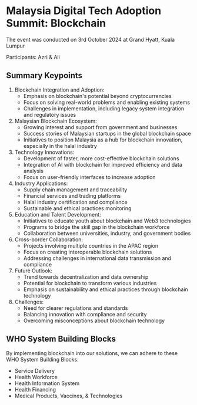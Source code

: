 # Malaysia Digital Tech Adoption Summit: Blockchain
The event was conducted on 3rd October 2024 at Grand Hyatt, Kuala Lumpur

Participants: Azri & Ali

## Summary Keypoints
1. Blockchain Integration and Adoption:
    - Emphasis on blockchain's potential beyond cryptocurrencies
    - Focus on solving real-world problems and enabling existing systems
    - Challenges in implementation, including legacy system integration and regulatory issues
2. Malaysian Blockchain Ecosystem:
    - Growing interest and support from government and businesses
    - Success stories of Malaysian startups in the global blockchain space
    - Initiatives to position Malaysia as a hub for blockchain innovation, especially in the halal industry
3. Technology Innovations:
    - Development of faster, more cost-effective blockchain solutions
    - Integration of AI with blockchain for improved efficiency and data analysis
    - Focus on user-friendly interfaces to increase adoption
4. Industry Applications:
    - Supply chain management and traceability
    - Financial services and trading platforms
    - Halal industry certification and compliance
    - Sustainable and ethical practices monitoring
5. Education and Talent Development:
    - Initiatives to educate youth about blockchain and Web3 technologies
    - Programs to bridge the skill gap in the blockchain workforce
    - Collaboration between universities, industry, and government bodies
6. Cross-border Collaboration:
    - Projects involving multiple countries in the APAC region
    - Focus on creating interoperable blockchain solutions
    - Addressing challenges in international data transmission and compliance
7. Future Outlook:
    - Trend towards decentralization and data ownership
    - Potential for blockchain to transform various industries
    - Emphasis on sustainability and ethical practices through blockchain technology
8. Challenges:
    - Need for clearer regulations and standards
    - Balancing innovation with compliance and security
    - Overcoming misconceptions about blockchain technology

## WHO System Building Blocks
By implementing blockchain into our solutions, we can adhere to these WHO System Building Blocks:
- Service Delivery
- Health Workforce
- Health Information System
- Health Financing
- Medical Products, Vaccines, & Technologies
 
